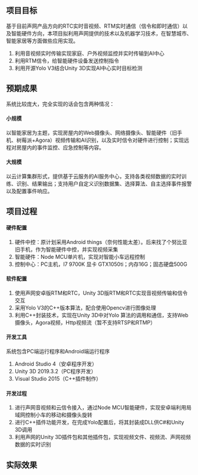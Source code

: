 ## 项目目标
基于目前声网产品方向的RTC实时音视频、RTM实时通信（信令和即时通信）以及智能硬件方向，本项目拟利用声网提供的技术以及机器学习技术，在智慧城市、智能家居等方面做些应用实现。
1. 利用音视频实时传输实现家庭、户外视频监控并实时传输到AI中心
2. 利用RTM信令，给智能硬件设备发送控制指令
3. 利用开源Yolo V3结合Unity 3D实现AI中心实时目标检测

## 预期成果
系统比较庞大，完全实现的话会包含两种情况：
#### 小规模
以智能家居为主题，实现房屋内的Web摄像头、网络摄像头、智能硬件（旧手机、树莓派+Agora）视频传输和AI识别，以及实时信令对硬件进行控制；实现远程对房屋内的事件监控、应急控制等内容。
#### 大规模
以云计算集群形式，提供基于云服务的AI服务中心，支持各类视频数据的实时训练、识别、结果输出；支持用户自定义识别数据集、选择算法、自主选择事件报警以及配置事件响应。

## 项目过程
#### 硬件配置
1. 硬件中控：原计划采用Android things（奈何性能太差）。后来找了个努比亚旧手机，作为智能硬件中控，并实现视频采集
2. 智能硬件：Node MCU单片机，实现对智能小车远程控制
3. 控制中心：PC主机，I7 9700K 显卡 GTX1050ti；内存16G；固态硬盘500G
#### 软件配置
1. 使用声网安卓版RTM和RTC，Unity 3D版RTM和RTC实现音视频传输和信令交互
2. 采用Yolo V3的C++版本算法，配合使用Opencv进行图像处理
3. 利用C++封装技术，实现在Unity 3D中对Yolo 算法的调用和通信，支持Web摄像头，Agora视频，Http视频流（暂不支持RTSP和RTMP）
#### 开发工具
系统包含PC端运行程序和Android端运行程序
1. Android Studio 4（安卓程序开发）
2. Unity 3D 2019.3.2（PC程序开发）
3. Visual Studio 2015（C++插件制作）
#### 开发过程
1. 进行声网音视频和云信令接入，通过Node MCU智能硬件，实现安卓端利用局域网控制小车的移动和摄像头旋转
2. 进行C++插件功能开发，在完成Yolo配置后，将其封装成DLL供C#和Unity 3D调用
3. 利用声网的Unity 3D插件包和其他插件包，实现视频文件、视频流、声网视频数据的实时识别



## 实际效果
